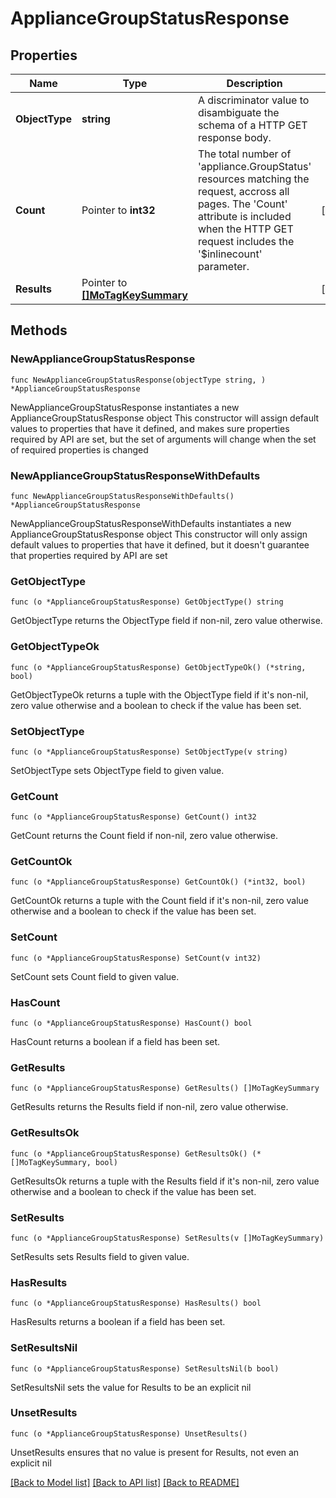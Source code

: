 # ApplianceGroupStatusResponse

## Properties

Name | Type | Description | Notes
------------ | ------------- | ------------- | -------------
**ObjectType** | **string** | A discriminator value to disambiguate the schema of a HTTP GET response body. | 
**Count** | Pointer to **int32** | The total number of &#39;appliance.GroupStatus&#39; resources matching the request, accross all pages. The &#39;Count&#39; attribute is included when the HTTP GET request includes the &#39;$inlinecount&#39; parameter. | [optional] 
**Results** | Pointer to [**[]MoTagKeySummary**](mo.TagKeySummary.md) |  | [optional] 

## Methods

### NewApplianceGroupStatusResponse

`func NewApplianceGroupStatusResponse(objectType string, ) *ApplianceGroupStatusResponse`

NewApplianceGroupStatusResponse instantiates a new ApplianceGroupStatusResponse object
This constructor will assign default values to properties that have it defined,
and makes sure properties required by API are set, but the set of arguments
will change when the set of required properties is changed

### NewApplianceGroupStatusResponseWithDefaults

`func NewApplianceGroupStatusResponseWithDefaults() *ApplianceGroupStatusResponse`

NewApplianceGroupStatusResponseWithDefaults instantiates a new ApplianceGroupStatusResponse object
This constructor will only assign default values to properties that have it defined,
but it doesn't guarantee that properties required by API are set

### GetObjectType

`func (o *ApplianceGroupStatusResponse) GetObjectType() string`

GetObjectType returns the ObjectType field if non-nil, zero value otherwise.

### GetObjectTypeOk

`func (o *ApplianceGroupStatusResponse) GetObjectTypeOk() (*string, bool)`

GetObjectTypeOk returns a tuple with the ObjectType field if it's non-nil, zero value otherwise
and a boolean to check if the value has been set.

### SetObjectType

`func (o *ApplianceGroupStatusResponse) SetObjectType(v string)`

SetObjectType sets ObjectType field to given value.


### GetCount

`func (o *ApplianceGroupStatusResponse) GetCount() int32`

GetCount returns the Count field if non-nil, zero value otherwise.

### GetCountOk

`func (o *ApplianceGroupStatusResponse) GetCountOk() (*int32, bool)`

GetCountOk returns a tuple with the Count field if it's non-nil, zero value otherwise
and a boolean to check if the value has been set.

### SetCount

`func (o *ApplianceGroupStatusResponse) SetCount(v int32)`

SetCount sets Count field to given value.

### HasCount

`func (o *ApplianceGroupStatusResponse) HasCount() bool`

HasCount returns a boolean if a field has been set.

### GetResults

`func (o *ApplianceGroupStatusResponse) GetResults() []MoTagKeySummary`

GetResults returns the Results field if non-nil, zero value otherwise.

### GetResultsOk

`func (o *ApplianceGroupStatusResponse) GetResultsOk() (*[]MoTagKeySummary, bool)`

GetResultsOk returns a tuple with the Results field if it's non-nil, zero value otherwise
and a boolean to check if the value has been set.

### SetResults

`func (o *ApplianceGroupStatusResponse) SetResults(v []MoTagKeySummary)`

SetResults sets Results field to given value.

### HasResults

`func (o *ApplianceGroupStatusResponse) HasResults() bool`

HasResults returns a boolean if a field has been set.

### SetResultsNil

`func (o *ApplianceGroupStatusResponse) SetResultsNil(b bool)`

 SetResultsNil sets the value for Results to be an explicit nil

### UnsetResults
`func (o *ApplianceGroupStatusResponse) UnsetResults()`

UnsetResults ensures that no value is present for Results, not even an explicit nil

[[Back to Model list]](../README.md#documentation-for-models) [[Back to API list]](../README.md#documentation-for-api-endpoints) [[Back to README]](../README.md)


